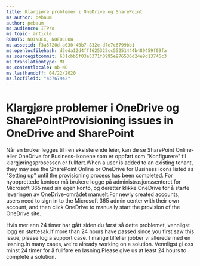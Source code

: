 ```yaml
---
title: Klargjøre problemer i OneDrive og SharePoint
ms.author: pebaum
author: pebaum
ms.audience: ITPro
ms.topic: article
ROBOTS: NOINDEX, NOFOLLOW
ms.assetid: f3a5720d-a030-40b7-832e-d7e7c6799bb1
ms.openlocfilehash: d3eda12d4fff625325cc55251444b489459f09fa
ms.sourcegitcommit: 631cbb5f03e5371f0995e976536d24e9d13746c3
ms.translationtype: MT
ms.contentlocale: nb-NO
ms.lasthandoff: 04/22/2020
ms.locfileid: "43767942"
---
```

# <a name="provisioning-issues-in-onedrive-and-sharepoint"></a><span data-ttu-id="48503-102">Klargjøre problemer i OneDrive og SharePoint</span><span class="sxs-lookup"><span data-stu-id="48503-102">Provisioning issues in OneDrive and SharePoint</span></span>

<span data-ttu-id="48503-103">Når en bruker legges til i en eksisterende leier, kan de se SharePoint Online- eller OneDrive for Business-ikonene som er oppført som "Konfigurere" til klargjøringsprosessen er fullført.</span><span class="sxs-lookup"><span data-stu-id="48503-103">When a user is added to an existing tenant, they may see the SharePoint Online or OneDrive for Business icons listed as "Setting up" until the provisioning process has been completed.</span></span> <span data-ttu-id="48503-104">For nyopprettede kontoer må brukere logge på administrasjonssenteret for Microsoft 365 med sin egen konto, og deretter klikke OneDrive for å starte leveringen av OneDrive-området manuelt.</span><span class="sxs-lookup"><span data-stu-id="48503-104">For newly created accounts, users need to sign in to the Microsoft 365 admin center with their own account, and then click OneDrive to manually start the provision of the OneDrive site.</span></span>
  
<span data-ttu-id="48503-105">Hvis mer enn 24 timer har gått siden du først så dette problemet, vennligst logg en støttesak.</span><span class="sxs-lookup"><span data-stu-id="48503-105">If more than 24 hours have passed since you first saw this issue, please log a support case.</span></span> <span data-ttu-id="48503-106">I mange tilfeller jobber vi allerede med en løsning.</span><span class="sxs-lookup"><span data-stu-id="48503-106">In many cases, we're already working on a solution.</span></span> <span data-ttu-id="48503-107">Vennligst gi oss minst 24 timer for å fullføre en løsning.</span><span class="sxs-lookup"><span data-stu-id="48503-107">Please give us at least 24 hours to complete a solution.</span></span>
  